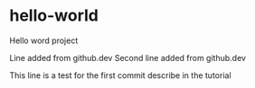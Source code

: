 # hello-world
Hello word project

Line added from github.dev
Second line added from github.dev

This line is a test for the first commit describe in the tutorial
